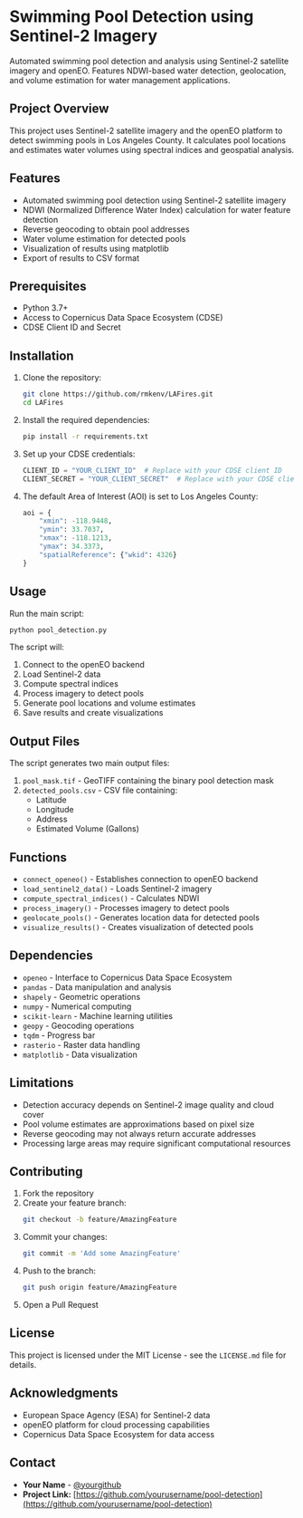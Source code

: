 # Swimming Pool Detection using Sentinel-2 Imagery

Automated swimming pool detection and analysis using Sentinel-2 satellite imagery and openEO. Features NDWI-based water detection, geolocation, and volume estimation for water management applications.

## Project Overview

This project uses Sentinel-2 satellite imagery and the openEO platform to detect swimming pools in Los Angeles County. It calculates pool locations and estimates water volumes using spectral indices and geospatial analysis.

## Features

- Automated swimming pool detection using Sentinel-2 satellite imagery
- NDWI (Normalized Difference Water Index) calculation for water feature detection
- Reverse geocoding to obtain pool addresses
- Water volume estimation for detected pools
- Visualization of results using matplotlib
- Export of results to CSV format

## Prerequisites

- Python 3.7+
- Access to Copernicus Data Space Ecosystem (CDSE)
- CDSE Client ID and Secret

## Installation

1. Clone the repository:
   ```bash
   git clone https://github.com/rmkenv/LAFires.git
   cd LAFires
   ```

2. Install the required dependencies:
   ```bash
   pip install -r requirements.txt
   ```

3. Set up your CDSE credentials:
   ```python
   CLIENT_ID = "YOUR_CLIENT_ID"  # Replace with your CDSE client ID
   CLIENT_SECRET = "YOUR_CLIENT_SECRET"  # Replace with your CDSE client secret
   ```

4. The default Area of Interest (AOI) is set to Los Angeles County:
   ```python
   aoi = {
       "xmin": -118.9448,
       "ymin": 33.7037,
       "xmax": -118.1213,
       "ymax": 34.3373,
       "spatialReference": {"wkid": 4326}
   }
   ```

## Usage

Run the main script:

```bash
python pool_detection.py
```

The script will:

1. Connect to the openEO backend
2. Load Sentinel-2 data
3. Compute spectral indices
4. Process imagery to detect pools
5. Generate pool locations and volume estimates
6. Save results and create visualizations

## Output Files

The script generates two main output files:

1. `pool_mask.tif` - GeoTIFF containing the binary pool detection mask
2. `detected_pools.csv` - CSV file containing:
   - Latitude
   - Longitude
   - Address
   - Estimated Volume (Gallons)

## Functions

- `connect_openeo()` - Establishes connection to openEO backend
- `load_sentinel2_data()` - Loads Sentinel-2 imagery
- `compute_spectral_indices()` - Calculates NDWI
- `process_imagery()` - Processes imagery to detect pools
- `geolocate_pools()` - Generates location data for detected pools
- `visualize_results()` - Creates visualization of detected pools

## Dependencies

- `openeo` - Interface to Copernicus Data Space Ecosystem
- `pandas` - Data manipulation and analysis
- `shapely` - Geometric operations
- `numpy` - Numerical computing
- `scikit-learn` - Machine learning utilities
- `geopy` - Geocoding operations
- `tqdm` - Progress bar
- `rasterio` - Raster data handling
- `matplotlib` - Data visualization

## Limitations

- Detection accuracy depends on Sentinel-2 image quality and cloud cover
- Pool volume estimates are approximations based on pixel size
- Reverse geocoding may not always return accurate addresses
- Processing large areas may require significant computational resources

## Contributing

1. Fork the repository
2. Create your feature branch:
   ```bash
   git checkout -b feature/AmazingFeature
   ```
3. Commit your changes:
   ```bash
   git commit -m 'Add some AmazingFeature'
   ```
4. Push to the branch:
   ```bash
   git push origin feature/AmazingFeature
   ```
5. Open a Pull Request

## License

This project is licensed under the MIT License - see the `LICENSE.md` file for details.

## Acknowledgments

- European Space Agency (ESA) for Sentinel-2 data
- openEO platform for cloud processing capabilities
- Copernicus Data Space Ecosystem for data access

## Contact

- **Your Name** - [@yourgithub](https://github.com/yourusername)
- **Project Link:** [https://github.com/yourusername/pool-detection](https://github.com/yourusername/pool-detection)
